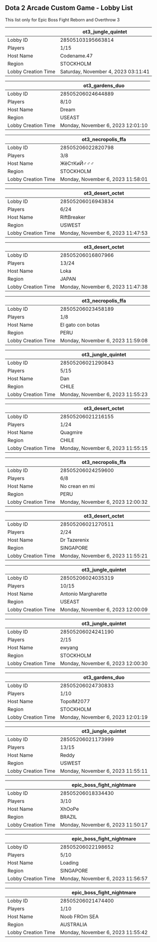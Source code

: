 ## Dota 2 Arcade Custom Game - Lobby List

This list only for Epic Boss Fight Reborn and Overthrow 3

|  | ot3_jungle_quintet |
| ------ | ------ |
| Lobby ID | 28505103195663814 |
| Players | 1/15 |
| Host Name | Codename.47 |
| Region | STOCKHOLM |
| Lobby Creation Time | Saturday, November 4, 2023 03:11:41 |


|  | ot3_gardens_duo |
| ------ | ------ |
| Lobby ID | 28505206024644889 |
| Players | 8/10 |
| Host Name | Dream |
| Region | USEAST |
| Lobby Creation Time | Monday, November 6, 2023 12:01:10 |


|  | ot3_necropolis_ffa |
| ------ | ------ |
| Lobby ID | 28505206022820798 |
| Players | 3/8 |
| Host Name | ЖёСтКиЙ♂♂♂ |
| Region | STOCKHOLM |
| Lobby Creation Time | Monday, November 6, 2023 11:58:01 |


|  | ot3_desert_octet |
| ------ | ------ |
| Lobby ID | 28505206016943834 |
| Players | 6/24 |
| Host Name | RiftBreaker |
| Region | USWEST |
| Lobby Creation Time | Monday, November 6, 2023 11:47:53 |


|  | ot3_desert_octet |
| ------ | ------ |
| Lobby ID | 28505206016807966 |
| Players | 13/24 |
| Host Name | Loka |
| Region | JAPAN |
| Lobby Creation Time | Monday, November 6, 2023 11:47:38 |


|  | ot3_necropolis_ffa |
| ------ | ------ |
| Lobby ID | 28505206023458189 |
| Players | 1/8 |
| Host Name | El gato con botas |
| Region | PERU |
| Lobby Creation Time | Monday, November 6, 2023 11:59:08 |


|  | ot3_jungle_quintet |
| ------ | ------ |
| Lobby ID | 28505206021290843 |
| Players | 5/15 |
| Host Name | Dan |
| Region | CHILE |
| Lobby Creation Time | Monday, November 6, 2023 11:55:23 |


|  | ot3_desert_octet |
| ------ | ------ |
| Lobby ID | 28505206021216155 |
| Players | 1/24 |
| Host Name | Quagmire |
| Region | CHILE |
| Lobby Creation Time | Monday, November 6, 2023 11:55:15 |


|  | ot3_necropolis_ffa |
| ------ | ------ |
| Lobby ID | 28505206024259600 |
| Players | 6/8 |
| Host Name | No crean en mi |
| Region | PERU |
| Lobby Creation Time | Monday, November 6, 2023 12:00:32 |


|  | ot3_desert_octet |
| ------ | ------ |
| Lobby ID | 28505206021270511 |
| Players | 2/24 |
| Host Name | Dr Tazerenix |
| Region | SINGAPORE |
| Lobby Creation Time | Monday, November 6, 2023 11:55:21 |


|  | ot3_jungle_quintet |
| ------ | ------ |
| Lobby ID | 28505206024035319 |
| Players | 10/15 |
| Host Name | Antonio Margharette |
| Region | USEAST |
| Lobby Creation Time | Monday, November 6, 2023 12:00:09 |


|  | ot3_jungle_quintet |
| ------ | ------ |
| Lobby ID | 28505206024241190 |
| Players | 2/15 |
| Host Name | ewyang |
| Region | STOCKHOLM |
| Lobby Creation Time | Monday, November 6, 2023 12:00:30 |


|  | ot3_gardens_duo |
| ------ | ------ |
| Lobby ID | 28505206024730833 |
| Players | 1/10 |
| Host Name | TopolM2077 |
| Region | STOCKHOLM |
| Lobby Creation Time | Monday, November 6, 2023 12:01:19 |


|  | ot3_jungle_quintet |
| ------ | ------ |
| Lobby ID | 28505206021173999 |
| Players | 13/15 |
| Host Name | Reddy |
| Region | USWEST |
| Lobby Creation Time | Monday, November 6, 2023 11:55:11 |


|  | epic_boss_fight_nightmare |
| ------ | ------ |
| Lobby ID | 28505206018334430 |
| Players | 3/10 |
| Host Name | XhOoPe |
| Region | BRAZIL |
| Lobby Creation Time | Monday, November 6, 2023 11:50:17 |


|  | epic_boss_fight_nightmare |
| ------ | ------ |
| Lobby ID | 28505206022198652 |
| Players | 5/10 |
| Host Name | Loading |
| Region | SINGAPORE |
| Lobby Creation Time | Monday, November 6, 2023 11:56:57 |


|  | epic_boss_fight_nightmare |
| ------ | ------ |
| Lobby ID | 28505206021474400 |
| Players | 1/10 |
| Host Name | Noob FROm SEA |
| Region | AUSTRALIA |
| Lobby Creation Time | Monday, November 6, 2023 11:55:42 |


